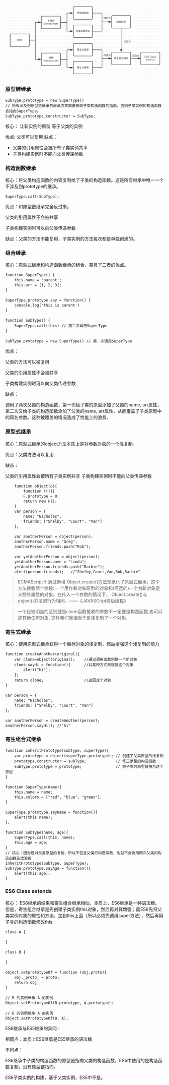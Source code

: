 ![fenxi](../../img/1361227592-5b550040b1c6c_articlex.png)
### 原型链继承

```
SubType.prototype = new SuperType() 
// 所有涉及到原型链继承的继承方式都要修改子类构造函数的指向，否则子类实例的构造函数会指向SuperType。
SubType.prototype.constructor = SubType;
```

核心： 让新实例的原型 等于父类的实例

优点: 父类可以复用
缺点：
- 父类的引用属性会被所有子类实例共享
- 子类构建实例时不能向父类传递参数

### 构造函数继承
核心：将父类构造函数的内容复制给了子类的构造函数。这是所有继承中唯一一个不涉及到prototype的继承。

```
SuperType.call(SubType);
```

优点：和原型链继承完全反过来。

父类的引用属性不会被共享

子类构建实例时可以向父类传递参数

缺点：父类的方法不能复用，子类实例的方法每次都是单独创建的。

### 组合继承

核心：原型式继承和构造函数继承的组合，兼具了二者的优点。


```
function SuperType() {
    this.name = 'parent';
    this.arr = [1, 2, 3];
}

SuperType.prototype.say = function() { 
    console.log('this is parent')
}

function SubType() {
    SuperType.call(this) // 第二次调用SuperType
}

SubType.prototype = new SuperType() // 第一次调用SuperType

```

优点：

父类的方法可以被复用

父类的引用属性不会被共享

子类构建实例时可以向父类传递参数

缺点：

调用了两次父类的构造函数，第一次给子类的原型添加了父类的name, arr属性，第二次又给子类的构造函数添加了父类的name, arr属性，从而覆盖了子类原型中的同名参数。这种被覆盖的情况造成了性能上的浪费。

### 原型式继承
核心：原型式继承的object方法本质上是对参数对象的一个浅复制。

优点：父类方法可以复用

缺点：

父类的引用属性会被所有子类实例共享
子类构建实例时不能向父类传递参数
```
    function object(o){
        function F(){}
        F.prototype = 0;
        return new F();
    }
    var person = {
        name: "Nicholas",
        friends: ["Shelby", "Court", "Van"]
    };

    var anotherPerson = object(person);
    anotherPerson.name = "Greg";
    anotherPerson.friends.push("Rob");

    var yetAnotherPerson = object(person);
    yetAnotherPerson.name = "Linda";
    yetAnotherPerson.friends.push("Barbie");
    alert(person.friends);   //"Shelby,Court,Van,Rob,Barbie"
```
> ECMAScript 5 通过新增 Object.create()方法规范化了原型式继承。这个方法接收两个参数:一 个用作新对象原型的对象和(可选的)一个为新对象定义额外属性的对象。在传入一个参数的情况下， Object.create()与 object()方法的行为相同。——《JAVASCript高级编程》

> 一个比较明显的区别就是clone函数接收的参数不一定要是构造函数,也可以是其他任何对象, 这样我们就相当于是浅复制了一个对象.


### 寄生式继承
核心：使用原型式继承获得一个目标对象的浅复制，然后增强这个浅复制的能力
```
function createAnother(original){ 
    var clone=object(original);    //通过调用函数创建一个新对象
    clone.sayHi = function(){      //以某种方式来增强这个对象
        alert("hi");
    };
    return clone;                  //返回这个对象
}

var person = {
    name: "Nicholas",
    friends: ["Shelby", "Court", "Van"]
};

var anotherPerson = createAnother(person);
anotherPerson.sayHi(); //"hi"
```

### 寄生组合式继承
```
function inheritPrototype(subType, superType){
    var prototype = object(superType.prototype); // 创建了父类原型的浅复制
    prototype.constructor = subType;             // 修正原型的构造函数
    subType.prototype = prototype;               // 将子类的原型替换为这个原型
}

function SuperType(name){
    this.name = name;
    this.colors = ["red", "blue", "green"];
}

SuperType.prototype.sayName = function(){
    alert(this.name);
};

function SubType(name, age){
    SuperType.call(this, name);
    this.age = age;
}
// 核心：因为是对父类原型的复制，所以不包含父类的构造函数，也就不会调用两次父类的构造函数造成浪费
inheritPrototype(SubType, SuperType);
SubType.prototype.sayAge = function(){
    alert(this.age);
}
```


###  ES6 Class extends
核心： ES6继承的结果和寄生组合继承相似，本质上，ES6继承是一种语法糖。但是，寄生组合继承是先创建子类实例this对象，然后再对其增强；而ES6先将父类实例对象的属性和方法，加到this上面（所以必须先调用super方法），然后再用子类的构造函数修改this

```
class A {

}

class B {

}

object.setprototypeOf = function (obj,proto){
    obj._proto_ = proto;
    return obj;
}

// B 的实例继承 A 的实例
Object.setPrototypeOf(B.prototype, A.prototype);

// B 的实例继承 A 的实例
Object.setPrototypeOf(B, A);
```

ES6继承与ES5继承的异同：

相同点：本质上ES6继承是ES5继承的语法糖

不同点：

ES6继承中子类的构造函数的原型链指向父类的构造函数，ES5中使用的是构造函数复制，没有原型链指向。

ES6子类实例的构建，基于父类实例，ES5中不是。
